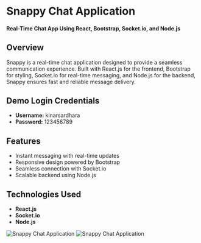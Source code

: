 # Snappy Chat Application

#### Real-Time Chat App Using React, Bootstrap, Socket.io, and Node.js

## Overview
Snappy is a real-time chat application designed to provide a seamless communication experience. Built with React.js for the frontend, Bootstrap for styling, Socket.io for real-time messaging, and Node.js for the backend, Snappy ensures fast and reliable message delivery.

## Demo Login Credentials
- **Username:** kinarsardhara
- **Password:** 123456789

## Features
- Instant messaging with real-time updates
- Responsive design powered by Bootstrap
- Seamless connection with Socket.io
- Scalable backend using Node.js

## Technologies Used
- **React.js**
- **Socket.io**
- **Node.js**

![Snappy Chat Application](https://res.cloudinary.com/dnhf2dbis/image/upload/v1729425631/Screenshot_2024-10-21_172906_xzaidn.png)
![Snappy Chat Application](https://res.cloudinary.com/dnhf2dbis/image/upload/v1729425632/Screenshot_2024-10-21_172843_js1ecw.png)

